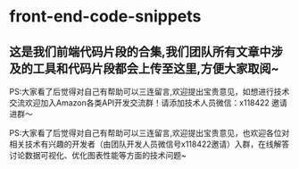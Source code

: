 # front-end-code-snippets

## 这是我们前端代码片段的合集,我们团队所有文章中涉及的工具和代码片段都会上传至这里,方便大家取阅~

PS:大家看了后觉得对自己有帮助可以三连留言,欢迎提出宝贵意见，如想进行技术交流欢迎加入Amazon各类API开发交流群！请添加技术人员微信：x118422 邀请进群～

PS:大家看了后觉得对自己有帮助可以三连留言,欢迎提出宝贵意见，也欢迎各位对相关技术有兴趣的开发者（由团队开发人员微信号x118422邀请）入群，在线解答讨论数据可视化、优化图表性能等方面的技术问题~
